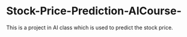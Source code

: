 # Stock-Price-Prediction-AICourse-
This is a project in AI class which is used to predict the stock price.
